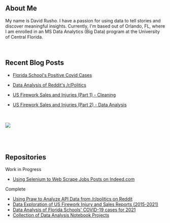 <h2> About Me</h2>

My name is David Rusho.  I have a passion for using data to tell stories and discover meaningful insights. Currently, I'm based out of Orlando, FL, where I am enrolled in an MS Data Analytics (Big Data) program at the University of Central Florida.

<br>

<h2>Recent Blog Posts</h2>

* [Florida School's Positive Covid Cases](https://drusho.github.io/pandas/2021/07/14/_07_09_FL_Schools_Covid19_2021.html)

* [Data Analysis of Reddit's /r/Politics](https://drusho.github.io/nlp/pandas/plotly/texthero/prawn/reddit/api/2021/07/14/_07_05_reddit_politics_eda.html)

* [US Firework Sales and Injuries (Part 1) - Cleaning](https://drusho.github.io/pandas/data%20cleaning/2021/07/14/_06_25_firework_part_1_cleaning.html)

* [US Firework Sales and Injuries (Part 2) - Data Analysis](https://drusho.github.io/pandas/plotly/seaborn/2021/07/14/_07_03_firework_part_2_eda.html)

<br>
<br>

<a href="https://github.com/anuraghazra/convoychat">
<img align="center" src="https://github-readme-stats.vercel.app/api/top-langs/?username=drusho&theme=default" />
</a>

<br>
<br>

<!-- <h2> Connect with me  </h2><a href = 'https://www.linkedin.com/in/davidruho'> <img width = '32px' align= 'center' src="https://raw.githubusercontent.com/rahulbanerjee26/githubAboutMeGenerator/main/icons/linked-in-alt.svg"/></a>
<a href = 'https://www.twitter.com/drusho'> <img width = '32px' align= 'center' src="https://raw.githubusercontent.com/rahulbanerjee26/githubAboutMeGenerator/main/icons/twitter.svg"/></a> <a href = 'https://www.github.com/drusho'> <img width = '32px' align= 'center' src="https://raw.githubusercontent.com/rahulbanerjee26/githubAboutMeGenerator/main/icons/github.svg"/></a> -->

<br>
<br>
<h2>Repositories</h2>

Work in Progress

* [Using Selenium to Web Scrape Jobs Posts on Indeed.com](https://github.com/drusho/webscrapping)

Complete

* [Using Praw to Analyze API Data from /r/politics on Reddit](https://github.com/drusho/eda_reddit_politics)
* [Data Exploration of US Firework Injury and Sales Reports (2015-2021)](https://github.com/drusho/EDA_US_Firework_Sales_and_Injuries)
* [Data Analysis of Florida Schools' COVID-19 cases for 2021](https://github.com/drusho/fl_schools_covid19_2021)
* [Collection of Data Analysis Notebook Projects](https://github.com/drusho/data_analysis)


